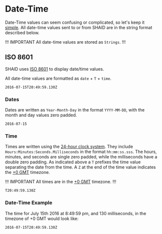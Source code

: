 # Date-Time
Date-Time values can seem confusing or complicated, so let's keep it [simple](https://xkcd.com/1179/).  All date-time values sent to or from SHAID are in the string format described below.

!!! IMPORTANT
All date-time values are stored as ```Strings```.
!!!

## ISO 8601
SHAID uses [ISO 8601](https://en.wikipedia.org/wiki/ISO_8601) to display date/time values.

All date-time values are formatted as ```date``` + ```T``` + ```time```.
```
2016-07-15T20:49:59.130Z
```

### Dates
Dates are written as ```Year-Month-Day``` in the format ```YYYY-MM-DD```, with the month and day values zero padded.
```
2016-07-15
```

### Time
Times are written using the [24-hour clock system](https://en.wikipedia.org/wiki/24-hour_clock).  They include ```Hours:Minutes:Seconds.Milliseconds``` in the format ```hh:mm:ss.sss```. The hours, minutes, and seconds are single zero padded, while the milliseconds have a double zero padding.  As indicated above a ```T``` prefixes the time value separating the date from the time.  A ```Z``` at the end of the time value indicates the [+0 GMT](http://wwp.greenwichmeantime.com/info/iso.htm) timezone.

!!! IMPORTANT
All times are in the [+0 GMT](http://wwp.greenwichmeantime.com/info/iso.htm) timezone.
!!!

```
T20:49:59.130Z
```

### Date-Time Example
The time for July 15th 2016 at 8:49:59 pm, and 130 milliseconds, in the timezone of +0 GMT would look like:
```
2016-07-15T20:49:59.130Z
```
